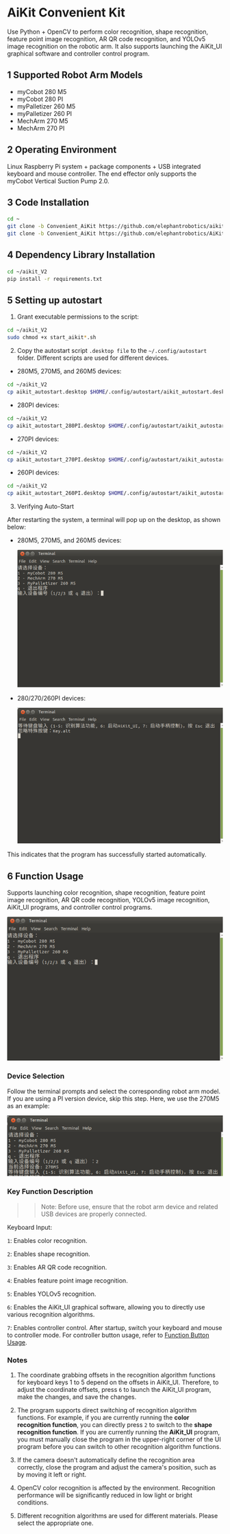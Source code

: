 # AiKit Convenient Kit

Use Python + OpenCV to perform color recognition, shape recognition, feature point image recognition, AR QR code recognition, and YOLOv5 image recognition on the robotic arm. It also supports launching the AiKit_UI graphical software and controller control program.

## 1 Supported Robot Arm Models

- myCobot 280 M5
- myCobot 280 PI
- myPalletizer 260 M5
- myPalletizer 260 PI
- MechArm 270 M5
- MechArm 270 PI

## 2 Operating Environment

Linux Raspberry Pi system + package components + USB integrated keyboard and mouse controller. The end effector only supports the myCobot Vertical Suction Pump 2.0.

## 3 Code Installation

```bash
cd ~
git clone -b Convenient_AiKit https://github.com/elephantrobotics/aikit_V2.git
git clone -b Convenient_AiKit https://github.com/elephantrobotics/AiKit_UI.git
```

## 4 Dependency Library Installation

```bash
cd ~/aikit_V2
pip install -r requirements.txt
```

## 5 Setting up autostart

1. Grant executable permissions to the script:

```bash
cd ~/aikit_V2
sudo chmod +x start_aikit*.sh
```

2. Copy the autostart script `.desktop file` to the `~/.config/autostart` folder. Different scripts are used for different devices.

- 280M5, 270M5, and 260M5 devices:

```bash
cd ~/aikit_V2
cp aikit_autostart.desktop $HOME/.config/autostart/aikit_autostart.desktop
```

- 280PI devices:

```bash
cd ~/aikit_V2
cp aikit_autostart_280PI.desktop $HOME/.config/autostart/aikit_autostart_280PI.desktop
```

- 270PI devices:

```bash
cd ~/aikit_V2
cp aikit_autostart_270PI.desktop $HOME/.config/autostart/aikit_autostart_270PI.desktop
```

- 260PI devices:

```bash
cd ~/aikit_V2
cp aikit_autostart_260PI.desktop $HOME/.config/autostart/aikit_autostart_260PI.desktop
```

3. Verifying Auto-Start

After restarting the system, a terminal will pop up on the desktop, as shown below:

- 280M5, 270M5, and 260M5 devices:

    ![start](./img/auto_start_M5.png)

- 280/270/260PI devices:

    ![start](./img/auto_start_PI.png)

This indicates that the program has successfully started automatically.

## 6 Function Usage

Supports launching color recognition, shape recognition, feature point image recognition, AR QR code recognition, YOLOv5 image recognition, AiKit_UI programs, and controller control programs.

![start](./img/auto_start_M5.png)

### Device Selection

Follow the terminal prompts and select the corresponding robot arm model. If you are using a PI version device, skip this step. Here, we use the 270M5 as an example:

![start](./img/auto_start_M5-1.png)

### Key Function Description

>> Note: Before use, ensure that the robot arm device and related USB devices are properly connected.

Keyboard Input:

`1`: Enables color recognition.

`2`: Enables shape recognition.

`3`: Enables AR QR code recognition.

`4`: Enables feature point image recognition.

`5`: Enables YOLOv5 recognition.

`6`: Enables the AiKit_UI graphical software, allowing you to directly use various recognition algorithms.

`7`: Enables controller control. After startup, switch your keyboard and mouse to controller mode. For controller button usage, refer to [Function Button Usage](https://docs.elephantrobotics.com/docs/mycobot_280_pi_en/3-FunctionsAndApplications/6.developmentGuide/python/9_HandleControl.html).

### Notes

1. The coordinate grabbing offsets in the recognition algorithm functions for keyboard keys 1 to 5 depend on the offsets in AiKit_UI. Therefore, to adjust the coordinate offsets, press `6` to launch the AiKit_UI program, make the changes, and save the changes.

2. The program supports direct switching of recognition algorithm functions. For example, if you are currently running the **color recognition function**, you can directly press `2` to switch to the **shape recognition function**. If you are currently running the **AiKit_UI** program, you must manually close the program in the upper-right corner of the UI program before you can switch to other recognition algorithm functions.

3. If the camera doesn't automatically define the recognition area correctly, close the program and adjust the camera's position, such as by moving it left or right.

4. OpenCV color recognition is affected by the environment. Recognition performance will be significantly reduced in low light or bright conditions.

5. Different recognition algorithms are used for different materials. Please select the appropriate one.

